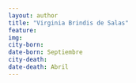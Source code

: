 ```yaml
---
layout: author
title: "Virginia Brindis de Salas"
feature: 
img:
city-born: 
date-born: Septiembre
city-death: 
date-death: Abril
---
```

